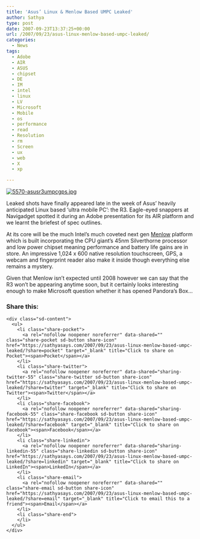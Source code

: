 ```yaml
---
title: 'Asus’ Linux & Menlow Based UMPC Leaked'
author: Sathya
type: post
date: 2007-09-23T13:37:25+00:00
url: /2007/09/23/asus-linux-menlow-based-umpc-leaked/
categories:
  - News
tags:
  - Adobe
  - AIR
  - ASUS
  - chipset
  - DE
  - IM
  - intel
  - linux
  - LV
  - Microsoft
  - Mobile
  - os
  - performance
  - read
  - Resolution
  - rm
  - Screen
  - ux
  - web
  - X
  - xp

---
```

[<img src="https://i2.wp.com/sathyasays.com/wp-content/uploads/2007/09/5570-asusr3umpcgps.jpg?w=740" alt="5570-asusr3umpcgps.jpg" data-recalc-dims="1" />][1]

Leaked shots have finally appeared late in the week of Asus&#8217; heavily anticipated Linux based &#8216;ultra mobile PC&#8217;: the R3. Eagle-eyed snappers at Navigadget spotted it during an Adobe presentation for its AIR platform and we learnt the briefest of spec outlines.
  
At its core will be the much Intel&#8217;s much coveted next gen <a href="http://www.trustedreviews.com/mobile-devices/news/2007/09/20/Unleashing-the-Internet-Experience/p1" target="_blank">Menlow</a> platform which is built incorporating the CPU giant&#8217;s 45nm Silverthorne processor and low power chipset meaning performance and battery life gains are in store. An impressive 1,024 x 600 native resolution touchscreen, GPS, a webcam and fingerprint reader also make it inside though everything else remains a mystery.
  
Given that Menlow isn&#8217;t expected until 2008 however we can say that the R3 won&#8217;t be appearing anytime soon, but it certainly looks interesting enough to make Microsoft question whether it has opened Pandora&#8217;s Box&#8230;

<div class="sharedaddy sd-sharing-enabled">
  <div class="robots-nocontent sd-block sd-social sd-social-icon-text sd-sharing">
    <h3 class="sd-title">
      Share this:
    </h3>
    
    <div class="sd-content">
      <ul>
        <li class="share-pocket">
          <a rel="nofollow noopener noreferrer" data-shared="" class="share-pocket sd-button share-icon" href="https://sathyasays.com/2007/09/23/asus-linux-menlow-based-umpc-leaked/?share=pocket" target="_blank" title="Click to share on Pocket"><span>Pocket</span></a>
        </li>
        <li class="share-twitter">
          <a rel="nofollow noopener noreferrer" data-shared="sharing-twitter-55" class="share-twitter sd-button share-icon" href="https://sathyasays.com/2007/09/23/asus-linux-menlow-based-umpc-leaked/?share=twitter" target="_blank" title="Click to share on Twitter"><span>Twitter</span></a>
        </li>
        <li class="share-facebook">
          <a rel="nofollow noopener noreferrer" data-shared="sharing-facebook-55" class="share-facebook sd-button share-icon" href="https://sathyasays.com/2007/09/23/asus-linux-menlow-based-umpc-leaked/?share=facebook" target="_blank" title="Click to share on Facebook"><span>Facebook</span></a>
        </li>
        <li class="share-linkedin">
          <a rel="nofollow noopener noreferrer" data-shared="sharing-linkedin-55" class="share-linkedin sd-button share-icon" href="https://sathyasays.com/2007/09/23/asus-linux-menlow-based-umpc-leaked/?share=linkedin" target="_blank" title="Click to share on LinkedIn"><span>LinkedIn</span></a>
        </li>
        <li class="share-email">
          <a rel="nofollow noopener noreferrer" data-shared="" class="share-email sd-button share-icon" href="https://sathyasays.com/2007/09/23/asus-linux-menlow-based-umpc-leaked/?share=email" target="_blank" title="Click to email this to a friend"><span>Email</span></a>
        </li>
        <li class="share-end">
        </li>
      </ul>
    </div>
  </div>
</div>

 [1]: https://i2.wp.com/sathyasays.com/wp-content/uploads/2007/09/5570-asusr3umpcgps.jpg "5570-asusr3umpcgps.jpg"